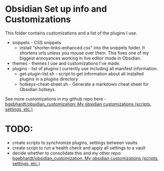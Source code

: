 # Obsidian Set up info and Customizations

This folder contains customizations and a list of the plugins I use.

- snippets - CSS snippets
    - install "shorter-links-enhanced.css" into the snippets folder. It shortens urls unless you mouse over them. This fixes one of my biggest annoyances working in live editor mode in Obsidian.
- themes - themes I use and customizations I've made.
- plugins - list of plugins I currently use including all manifest information.
    - get-plugin-list.sh - script to get information about all installed plugins in a plugins directory
    - hotkeys-cheat-sheet.sh - Generate a markdown cheat sheet for Obsidian hotkeys.

See more customizations in my github repo here - [bgebhardt/obsidian_customization: My obsidian customizations (scripts, settings, etc.)](https://github.com/bgebhardt/obsidian_customization)

# TODO:

- create scripts to synchronize plugins, settings between vaults
- create script to run a health check and apply all settings to a vault
- decide whether to consolidate this and my other repo: [bgebhardt/obsidian_customization: My obsidian customizations (scripts, settings, etc.)](https://github.com/bgebhardt/obsidian_customization)